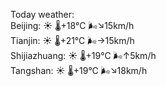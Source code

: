 Today weather:  
Beijing: ☀️   🌡️+18°C 🌬️↘15km/h  
Tianjin: ☀️   🌡️+21°C 🌬️→15km/h  
Shijiazhuang: ☀️   🌡️+19°C 🌬️↑5km/h  
Tangshan: ☀️   🌡️+19°C 🌬️↘18km/h  
